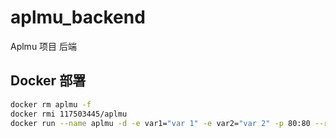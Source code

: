 # aplmu_backend

Aplmu 项目 后端

## Docker 部署

```sh
docker rm aplmu -f
docker rmi 117503445/aplmu
docker run --name aplmu -d -e var1="var 1" -e var2="var 2" -p 80:80 --restart=always 117503445/aplmu:latest
```
